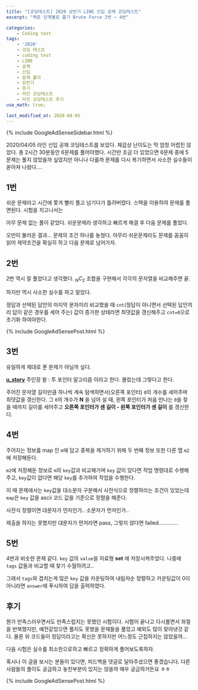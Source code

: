 ```yaml
---
title: "[코딩테스트] 2020 상반기 LINE 신입 공채 코딩테스트"
excerpt: "백준 단계별로 풀기 Brute Force 2번 ~ 4번"

categories:
    - Coding test
tags:
    - '2020'
    - 코딩 테스트
    - coding test
    - LINE
    - 공채
    - 신입
    - 문제 풀이
    - 상반기
    - 후기
    - 라인 코딩테스트
    - 라인 코딩테스트 후기
use_math: true;

last_modified_at: 2020-04-05  
---
```


{% include GoogleAdSenseSidebar.html %}

2020/04/05 라인 신입 공채 코딩테스트를 보았다. 체감상 난이도는 막 엄청 어렵진 않았다. 총 2시간 30분동안 6문제를 풀어야했다. 
시간만 조금 더 있었으면 6문제 중에 5문제는 풀지 않았을까 싶었지만 아니나 다를까 문제를 다시 복기하면서 사소한 실수들이 쏟아져 나왔다....

## 1번

쉬운 문제라고 시간에 쫓겨 빨리 풀고 넘기다가 틀려버렸다. 스택을 이용하여 문제를 풀면된다. 시험을 치고나서는 

  
아무 문제 없는 풀이 같았다. 쉬운문제라 생각하고 빠르게 해결 후 다음 문제를 풀었다.  

오만이 불러온 결과... 문제의 조건 하나를 놓쳤다. 아무리 쉬운문제라도 문제를 꼼꼼히 읽어 제약조건을 확실히 하고 다음 문제로 넘어가자.


## 2번

2번 역시 잘 풀었다고 생각했다. $_NC_2$ 조합을 구현해서 각각의 문자열을 비교해주면 끝.  

하지만 역시 사소한 실수를 하고 말았다.  


정답과 선택된 답안의 마지막 문자끼리 비교했을 때 `cnt`(정답이 아니면서 선택된 답안끼리 답이 같은 경우를 세어 주는) 값이 증가한 상태라면 최댓값을 갱신해주고 `cnt=0`으로 초기화 하여야한다.  
  
  
{% include GoogleAdSensePost.html %}
  
  
## 3번  

유일하게 제대로 푼 문제가 아닐까 싶다.  

[**u_story**](https://uyoo-story.tistory.com/) 주인장 왈 : 투 포인터 알고리즘 이라고 한다. 몰랐는데 그렇다고 한다.  

주어진 문자열 길이만큼 하나씩 계속 탐색하면서(오른쪽 포인터) `0`의 개수를 세어주며 최댓값을 갱신한다. 그 `0`의 개수가 **N** 을 넘어 설 때, 왼쪽 포인터가 처음 만나는 `0`을 찾을 때까지 길이를 세어주고 **오른쪽 포인터가 센 길이 - 왼쪽 포인터가 센 길이** 를 갱신한다.  


## 4번

주어지는 정보를 map 인 `m`에 담고 중복을 제거하기 위해 두 번째 정보 또한 다른 맵 `m2`에 저장해둔다. 

`m2`에 저장해둔 정보로 `m`의 `key`값과 비교해가며 `key` 값이 있다면 작업 명령대로 수행해주고, `key`값이 없다면 해당 `key`를 추가하여 작업을 수행한다.  

이 때 문제에서는 `key`값을 대소문자 구분해서 사전식으로 정렬하라는 조건이 있었는데 `map`은 `key` 값을 ascii 코드 값을 기준으로 정렬을 해준다.  

사전식 정렬이면 대문자가 먼자인가.. 소문자가 먼저인가.. 

제출을 하지는 못했지만 대문자가 먼저라면 pass, 그렇지 않다면 failed.............  

  
## 5번 

4번과 비슷한 문제 같다. `key` 값의 `value`을 자료형 **set** 에 저장시켜주었다. 나중에 `tags` 값들과 비교할 때 찾기 수월하려고.. 

그래서 `tags`와 겹치는게 많은 `key` 값을 카운팅하여 내림차순 정렬하고 카운팅값이 0이 아니라면 `answer`에 푸시하여 답을 출력하였다.  





## 후기

뭔가 만족스러우면서도 만족스럽지는 못했던 시험이다. 시험이 끝나고 다시풀면서 좌절을 반복했지만, 예전같았으면 풀지도 못했을 문제들을 풀었고 예외도 많이 찾아낸것 같다. 물론 위 코드들이 정답이라고는 확신은 못하지만 어느정도 근접하지는 않았을까...

다음 시험은 실수를 최소한으로하고 빠르고 정확하게 풀어보도록하자.



혹시나 이 글을 보시는 분들이 있다면, 피드백을 댓글로 달아주셨으면 좋겠습니다. 다른 사람들의 풀이도 궁금하고 놓친부분이 있지는 않을까 매우 궁금하거든요 ㅎㅎ

  
{% include GoogleAdSensePost.html %}  